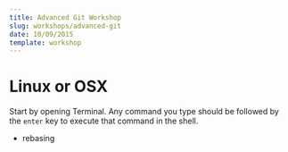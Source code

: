```yaml
---
title: Advanced Git Workshop
slug: workshops/advanced-git
date: 10/09/2015
template: workshop
---
```

# Linux or OSX

Start by opening Terminal. Any command you type should be followed by the `enter` key to execute that command in the shell.

* rebasing

